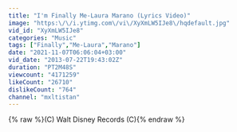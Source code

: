 ```yaml
---
title: "I'm Finally Me-Laura Marano (Lyrics Video)"
image: "https:\/\/i.ytimg.com\/vi\/XyXmLW5IJe8\/hqdefault.jpg"
vid_id: "XyXmLW5IJe8"
categories: "Music"
tags: ["Finally","Me-Laura","Marano"]
date: "2021-11-07T06:06:04+03:00"
vid_date: "2013-07-22T19:43:02Z"
duration: "PT2M48S"
viewcount: "4171259"
likeCount: "26710"
dislikeCount: "764"
channel: "mxltistan"
---
```

{% raw %}(C) Walt Disney Records (C){% endraw %}
